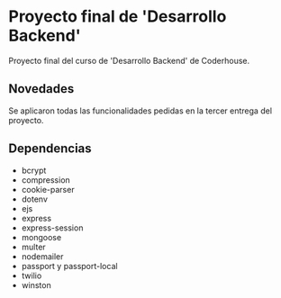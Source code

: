 # Proyecto final de 'Desarrollo Backend'
Proyecto final del curso de 'Desarrollo Backend' de Coderhouse. 

## Novedades
Se aplicaron todas las funcionalidades pedidas en la tercer entrega del proyecto.

## Dependencias

- bcrypt
- compression
- cookie-parser
- dotenv
- ejs
- express
- express-session
- mongoose
- multer
- nodemailer
- passport y passport-local
- twilio
- winston
